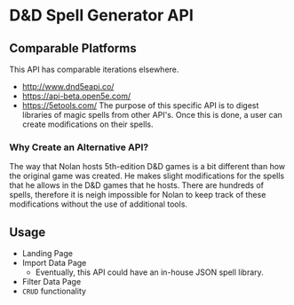 # D&D Spell Generator API

## Comparable Platforms
This API has comparable iterations elsewhere.
- http://www.dnd5eapi.co/
- https://api-beta.open5e.com/
- https://5etools.com/
The purpose of this specific API is to digest libraries of magic spells from other API's. Once this is done, a user can create modifications on their spells.

### Why Create an Alternative API?
The way that Nolan hosts 5th-edition D&D games is a bit different than how the original game was created. He makes slight modifications for the spells that he allows in the D&D games that he hosts. There are hundreds of spells, therefore it is neigh impossible for Nolan to keep track of these modifications without the use of additional tools.

## Usage
- Landing Page
- Import Data Page
	- Eventually, this API could have an in-house JSON spell library.
- Filter Data Page
- `CRUD` functionality